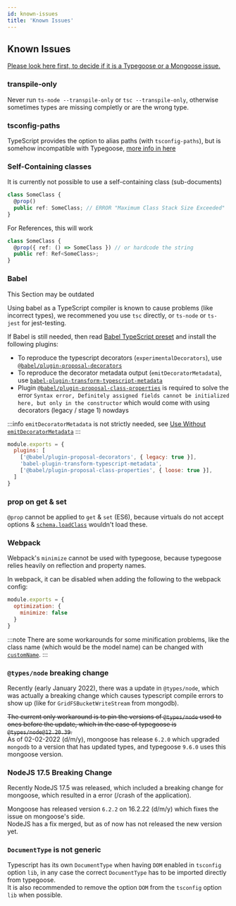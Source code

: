 ```yaml
---
id: known-issues
title: 'Known Issues'
---
```


## Known Issues

[Please look here first, to decide if it is a Typegoose or a Mongoose issue.](https://github.com/Automattic/mongoose/issues?utf8=✓&q=is%3Aissue+involves%3Ahasezoey)

### transpile-only

Never run `ts-node --transpile-only` or `tsc --transpile-only`, otherwise sometimes types are missing completly or are the wrong type.

### tsconfig-paths

TypeScript provides the option to alias paths (with `tsconfig-paths`), but is somehow incompatible with Typegoose, [more info in here](https://github.com/szokodiakos/typegoose/issues/392)

### Self-Containing classes

It is currently not possible to use a self-containing class (sub-documents)

```ts
class SomeClass {
  @prop()
  public ref: SomeClass; // ERROR "Maximum Class Stack Size Exceeded"
}
```

For References, this will work

```ts
class SomeClass {
  @prop({ ref: () => SomeClass }) // or hardcode the string
  public ref: Ref<SomeClass>;
}
```

### Babel

<span class="badge badge--warning">This Section may be outdated</span>

Using babel as a TypeScript compiler is known to cause problems (like incorrect types), we recommened you use `tsc` directly, or `ts-node` or `ts-jest` for jest-testing.

If Babel is still needed, then read [Babel TypeScript preset](https://babeljs.io/docs/en/babel-preset-typescript) and install the following plugins:  

- To reproduce the typescript decorators (`experimentalDecorators`), use [`@babel/plugin-proposal-decorators`](https://babeljs.io/docs/en/babel-plugin-proposal-decorators)
- To reproduce the decorator metadata output (`emitDecoratorMetadata`), use [`babel-plugin-transform-typescript-metadata`](https://github.com/leonardfactory/babel-plugin-transform-typescript-metadata)
- Plugin [`@babel/plugin-proposal-class-properties`](https://babeljs.io/docs/en/babel-plugin-proposal-class-properties) is required to solve the error `Syntax error, Definitely assigned fields cannot be initialized here, but only in the constructor` which would come with using decorators (legacy / stage 1) nowdays

:::info
`emitDecoratorMetadata` is not strictly needed, see [Use Without `emitDecoratorMetadata`](./use-without-emitDecoratorMetadata.md)
:::

```js
module.exports = {
  plugins: [
    ['@babel/plugin-proposal-decorators', { legacy: true }],
    'babel-plugin-transform-typescript-metadata',
    ['@babel/plugin-proposal-class-properties', { loose: true }],
  ]
}
```

### prop on get & set

`@prop` cannot be applied to `get` & `set` (ES6), because virtuals do not accept options & [`schema.loadClass`](https://mongoosejs.com/docs/advanced_schemas.html#creating-from-es6-classes-using-loadclass) wouldn't load these.

### Webpack

Webpack's `minimize` cannot be used with typegoose, because typegoose relies heavily on reflection and property names.

In webpack, it can be disabled when adding the following to the webpack config:

```js
module.exports = {
  optimization: {
    minimize: false
  }
}
```

:::note
There are some workarounds for some minification problems, like the class name (which would be the model name) can be changed with [`customName`](../api/decorators/model-options#customname).
:::

### `@types/node` breaking change

Recently (early January 2022), there was a update in `@types/node`, which was actually a breaking change which causes typescript compile errors to show up (like for `GridFSBucketWriteStream` from mongodb).

~~The current only workaround is to pin the versions of `@types/node` used to ones before the update, which in the case of typegoose is `@types/node@12.20.39`.~~  
As of 02-02-2022 (d/m/y), mongoose has release `6.2.0` which upgraded `mongodb` to a version that has updated types, and typegoose `9.6.0` uses this mongoose version.

### NodeJS 17.5 Breaking Change

Recently NodeJS 17.5 was released, which included a breaking change for mongoose, which resulted in a error (/crash of the application).

Mongoose has released version `6.2.2` on 16.2.22 (d/m/y) which fixes the issue on mongoose's side.  
NodeJS has a fix merged, but as of now has not released the new version yet.

### `DocumentType` is not generic

Typescript has its own `DocumentType` when having `DOM` enabled in `tsconfig` option `lib`, in any case the correct `DocumentType` has to be imported directly from typegoose.  
It is also recommended to remove the option `DOM` from the `tsconfig` option `lib` when possible.
